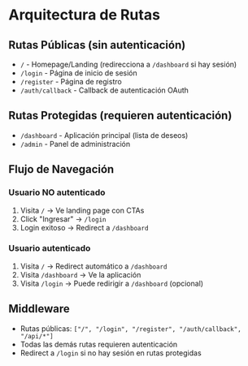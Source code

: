 # Arquitectura de Rutas

## Rutas Públicas (sin autenticación)
- `/` - Homepage/Landing (redirecciona a `/dashboard` si hay sesión)
- `/login` - Página de inicio de sesión
- `/register` - Página de registro
- `/auth/callback` - Callback de autenticación OAuth

## Rutas Protegidas (requieren autenticación)
- `/dashboard` - Aplicación principal (lista de deseos)
- `/admin` - Panel de administración

## Flujo de Navegación

### Usuario NO autenticado
1. Visita `/` → Ve landing page con CTAs
2. Click "Ingresar" → `/login`
3. Login exitoso → Redirect a `/dashboard`

### Usuario autenticado
1. Visita `/` → Redirect automático a `/dashboard`
2. Visita `/dashboard` → Ve la aplicación
3. Visita `/login` → Puede redirigir a `/dashboard` (opcional)

## Middleware
- Rutas públicas: `["/", "/login", "/register", "/auth/callback", "/api/*"]`
- Todas las demás rutas requieren autenticación
- Redirect a `/login` si no hay sesión en rutas protegidas

